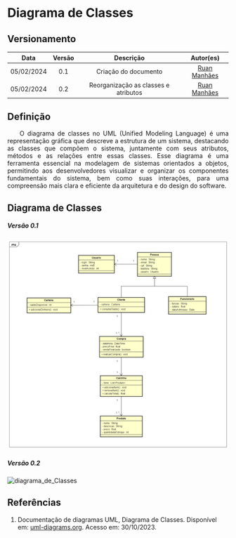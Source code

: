 # Diagrama de Classes
## Versionamento
| Data | Versão | Descrição | Autor(es) |
|:----:|:------:|:---------:|:---------:|
| 05/02/2024 | 0.1 | Criação do documento | [Ruan Manhães](https://github.com/Ruan0Daniel) |
| 05/02/2024 | 0.2 | Reorganização as classes e atributos | [Ruan Manhães](https://github.com/Ruan0Daniel) |

## Definição

<p align="justify">&emsp;&emsp;O diagrama de classes no UML (Unified Modeling Language) é uma representação gráfica que descreve a estrutura de um sistema, destacando as classes que compõem o sistema, juntamente com seus atributos, métodos e as relações entre essas classes. Esse diagrama é uma ferramenta essencial na modelagem de sistemas orientados a objetos, permitindo aos desenvolvedores visualizar e organizar os componentes fundamentais do sistema, bem como suas interações, para uma compreensão mais clara e eficiente da arquitetura e do design do software.</p>

## Diagrama de Classes

##### *Versão 0.1*
![diagrama_de_Classes](./Imgs/diagrama_1.png)

##### *Versão 0.2*
![diagrama_de_Classes](./Imgs/diagrama_2.jpg)

## Referências

1. Documentação de diagramas UML, Diagrama de Classes. Disponível em: [uml-diagrams.org](https://www.uml-diagrams.org/class-diagrams-overview.html). Acesso em: 30/10/2023.